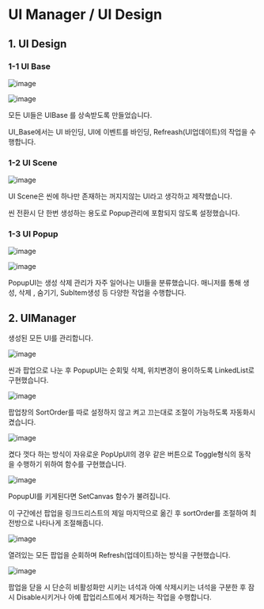 # UI Manager / UI Design

## 1. UI Design

### 1-1 UI Base

![image](https://github.com/KimDaeMins/Portfolio/assets/68540137/40ef5a29-c139-435c-824a-b671a8af5435)

![image](https://github.com/KimDaeMins/Portfolio/assets/68540137/99477ead-8574-4494-a692-b9345057ec66)

모든 UI들은 UIBase 를 상속받도록 만들었습니다.

UI_Base에서는 UI 바인딩, UI에 이벤트를 바인딩, Refreash(UI업데이트)의 작업을 수행합니다.

### 1-2 UI Scene

![image](https://github.com/KimDaeMins/Portfolio/assets/68540137/ec800cb1-84f8-4bdf-a168-2f8eaa3478c5)

UI Scene은 씬에 하나만 존재하는 꺼지지않는 UI라고 생각하고 제작했습니다.

씬 전환시 단 한번 생성하는 용도로 Popup관리에 포함되지 않도록 설정했습니다.

### 1-3 UI Popup

![image](https://github.com/KimDaeMins/Portfolio/assets/68540137/8c50b871-6378-407c-980b-a35c9e206235)

![image](https://github.com/KimDaeMins/Portfolio/assets/68540137/4d5f94d7-0f6c-4371-aa71-bd35830320ab)

PopupUI는 생성 삭제 관리가 자주 일어나는 UI들을 분류했습니다. 매니저를 통해 생성, 삭제 , 숨기기, SubItem생성 등 다양한 작업을 수행합니다.

## 2. UIManager

생성된 모든 UI를 관리합니다.

![image](https://github.com/KimDaeMins/Portfolio/assets/68540137/8bba1d4a-17cd-4314-b561-ac4836e57fde)

씬과 팝업으로 나눈 후 PopupUI는 순회및 삭제, 위치변경이 용이하도록 LinkedList로 구현했습니다.

![image](https://github.com/KimDaeMins/Portfolio/assets/68540137/aeea0e08-5951-4739-b44a-325338aaac16)

팝업창의 SortOrder를 따로 설정하지 않고 켜고 끄는대로 조절이 가능하도록 자동화시켰습니다.

![image](https://github.com/KimDaeMins/Portfolio/assets/68540137/44bebe7e-2413-42fa-8dcb-55a21e4098b7)

켰다 껏다 하는 방식이 자유로운 PopUpUI의 경우 같은 버튼으로 Toggle형식의 동작을 수행하기 위하여 함수를 구현했습니다.

![image](https://github.com/KimDaeMins/Portfolio/assets/68540137/397af379-0b6f-4a1c-b215-ecbc09b10847)

PopupUI를 키게된다면 SetCanvas 함수가 불려집니다.

이 구간에선 팝업을 링크드리스트의 제일 마지막으로 옮긴 후 sortOrder를 조절하여 최전방으로 나타나게 조절해줍니다.

![image](https://github.com/KimDaeMins/Portfolio/assets/68540137/c72a0481-7fd4-4b18-8d77-16d6ac487838)

열려있는 모든 팝업을 순회하며 Refresh(업데이트)하는 방식을 구현했습니다.

![image](https://github.com/KimDaeMins/Portfolio/assets/68540137/9ed1eb35-f48c-4fad-853a-81c4aee500f3)

팝업을 닫을 시 단순히 비활성화만 시키는 녀석과 아예 삭제시키는 녀석을 구분한 후 잠시 Disable시키거나 아예 팝업리스트에서 제거하는 작업을 수행합니다.




